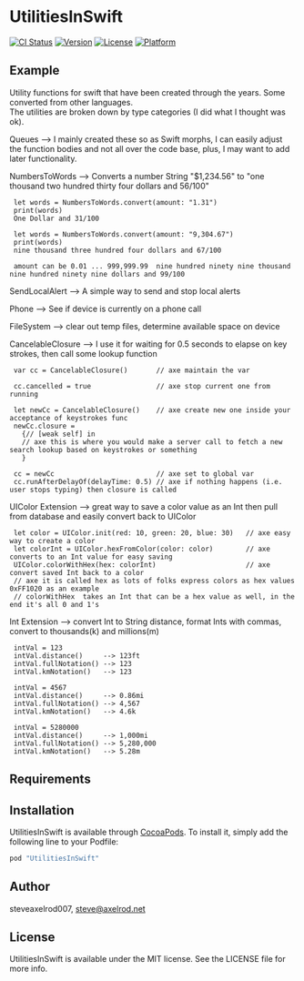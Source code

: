 # UtilitiesInSwift

[![CI Status](http://img.shields.io/travis/steveaxelrod007/UtilitiesInSwift.svg?style=flat)](https://travis-ci.org/steveaxelrod007/UtilitiesInSwift)
[![Version](https://img.shields.io/cocoapods/v/UtilitiesInSwift.svg?style=flat)](http://cocoapods.org/pods/UtilitiesInSwift)
[![License](https://img.shields.io/cocoapods/l/UtilitiesInSwift.svg?style=flat)](http://cocoapods.org/pods/UtilitiesInSwift)
[![Platform](https://img.shields.io/cocoapods/p/UtilitiesInSwift.svg?style=flat)](http://cocoapods.org/pods/UtilitiesInSwift)

## Example
Utility functions for swift that have been created through the years.  Some converted from other languages.  
The utilities are broken down by type categories (I did what I thought was ok).

Queues --> I mainly created these so as Swift morphs, I can easily adjust the function bodies and not all over the code base, plus, I may want to add later functionality.

NumbersToWords --> Converts a number String "$1,234.56" to "one thousand two hundred thirty four dollars and 56/100"

     let words = NumbersToWords.convert(amount: "1.31") 
     print(words)
     One Dollar and 31/100
      
     let words = NumbersToWords.convert(amount: "9,304.67") 
     print(words)
     nine thousand three hundred four dollars and 67/100
      
     amount can be 0.01 ... 999,999.99  nine hundred ninety nine thousand nine hundred ninety nine dollars and 99/100

SendLocalAlert --> A simple way to send and stop local alerts              

Phone --> See if device is currently on a phone call

FileSystem --> clear out temp files, determine available space on device             

CancelableClosure --> I use it for waiting for 0.5 seconds to elapse on key strokes, then call some lookup function

     var cc = CancelableClosure()       // axe maintain the var
       
     cc.cancelled = true                // axe stop current one from running
            
     let newCc = CancelableClosure()    // axe create new one inside your acceptance of keystrokes func 
     newCc.closure =
       {// [weak self] in
       // axe this is where you would make a server call to fetch a new search lookup based on keystrokes or something
       }
    
     cc = newCc                         // axe set to global var 
     cc.runAfterDelayOf(delayTime: 0.5) // axe if nothing happens (i.e. user stops typing) then closure is called
       
UIColor Extension --> great way to save a color value as an Int then pull from database and easily convert back to UIColor                   

     let color = UIColor.init(red: 10, green: 20, blue: 30)   // axe easy way to create a color
     let colorInt = UIColor.hexFromColor(color: color)        // axe converts to an Int value for easy saving
     UIColor.colorWithHex(hex: colorInt)                      // axe convert saved Int back to a color
     // axe it is called hex as lots of folks express colors as hex values 0xFF1020 as an example
     // colorWithHex  takes an Int that can be a hex value as well, in the end it's all 0 and 1's

Int Extension --> convert Int to String distance, format Ints with commas, convert to thousands(k) and millions(m)
 
     intVal = 123
     intVal.distance()     --> 123ft
     intVal.fullNotation() --> 123
     intVal.kmNotation()   --> 123
    
     intVal = 4567
     intVal.distance()     --> 0.86mi
     intVal.fullNotation() --> 4,567
     intVal.kmNotation()   --> 4.6k
    
     intVal = 5280000
     intVal.distance()     --> 1,000mi
     intVal.fullNotation() --> 5,280,000
     intVal.kmNotation()   --> 5.28m
 
 

  


## Requirements

## Installation

UtilitiesInSwift is available through [CocoaPods](http://cocoapods.org). To install
it, simply add the following line to your Podfile:

```ruby
pod "UtilitiesInSwift"
```

## Author

steveaxelrod007, steve@axelrod.net

## License

UtilitiesInSwift is available under the MIT license. See the LICENSE file for more info.
